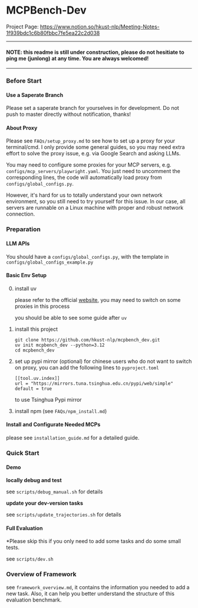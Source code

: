 # MCPBench-Dev

Project Page: https://www.notion.so/hkust-nlp/Meeting-Notes-1f939bdc1c6b80fbbc7fe5ea22c2d038

----
#### NOTE: this readme is still under construction, please do not hesitiate to ping me (junlong) at any time. You are always welcomed!
----
### Before Start

#### Use a Saperate Branch
Please set a saperate branch for yourselves in for development. Do not push to master directly without notification, thanks!

#### About Proxy
Please see `FAQs/setup_proxy.md` to see how to set up a proxy for your terminal/cmd. I only provide some general guides, so you may need extra effort to solve the proxy issue, e.g. via Google Search and asking LLMs.

You may need to configure some proxies for your MCP servers, e.g. `configs/mcp_servers/playwright.yaml`. You just need to uncomment the corresponding lines, the code will automatically load proxy from `configs/global_configs.py`.

However, it's hard for us to totally understand your own network environment, so you still need to try yourself for this issue. In our case, all servers are runnable on a Linux machine with proper and robust network connection.

### Preparation

#### LLM APIs
You should have a `configs/global_configs.py`, with the template in `configs/global_configs_example.py`

#### Basic Env Setup
0. install uv

    please refer to the official [website](https://github.com/astral-sh/uv), you may need to switch on some proxies in this process

    you should be able to see some guide after `uv`

1. install this project
    ```
    git clone https://github.com/hkust-nlp/mcpbench_dev.git
    uv init mcpbench_dev --python=3.12
    cd mcpbench_dev
    ```

2. set up pypi mirror (optional)
    for chinese users who do not want to switch on proxy, you can add the following lines to `pyproject.toml`

    ```
    [[tool.uv.index]]
    url = "https://mirrors.tuna.tsinghua.edu.cn/pypi/web/simple"
    default = true
    ```

    to use Tsinghua Pypi mirror

3. install npm (see `FAQs/npm_install.md`)

#### Install and Configurate Needed MCPs
please see `installation_guide.md` for a detailed guide.

### Quick Start

#### Demo
**locally debug and test**

see `scripts/debug_manual.sh` for details

**update your dev-version tasks**

see `scripts/update_trajectories.sh` for details

#### Full Evaluation

*Please skip this if you only need to add some tasks and do some small tests.

see `scripts/dev.sh`

### Overview of Framework

see `framework_overview.md`, it contains the information you needed to add a new task. Also, it can help you better understand the structure of this evaluation benchmark.


